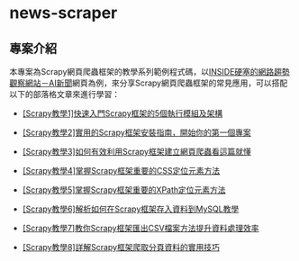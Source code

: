 # news-scraper #

## 專案介紹 ##

本專案為Scrapy網頁爬蟲框架的教學系列範例程式碼，以[INSIDE硬塞的網路趨勢觀察網站－AI新聞](https://www.inside.com.tw/tag/ai)網頁為例，來分享Scrapy網頁爬蟲框架的常見應用，可以搭配以下的部落格文章來進行學習：

* [[Scrapy教學1]快速入門Scrapy框架的5個執行模組及架構](https://www.learncodewithmike.com/2020/12/python-scrapy-architecture.html)

* [[Scrapy教學2]實用的Scrapy框架安裝指南，開始你的第一個專案](https://www.learncodewithmike.com/2020/12/scrapy-installation.html)

* [[Scrapy教學3]如何有效利用Scrapy框架建立網頁爬蟲看這篇就懂](https://www.learncodewithmike.com/2021/01/scrapy-create-spider.html)

* [[Scrapy教學4]掌握Scrapy框架重要的CSS定位元素方法](https://www.learncodewithmike.com/2021/01/scrapy-css-selectors.html)

* [[Scrapy教學5]掌握Scrapy框架重要的XPath定位元素方法](https://www.learncodewithmike.com/2021/01/scrapy-xpath-selectors.html)

* [[Scrapy教學6]解析如何在Scrapy框架存入資料到MySQL教學](https://www.learncodewithmike.com/2021/01/writing-data-to-mysql-in-scrapy.html)

* [[Scrapy教學7]教你Scrapy框架匯出CSV檔案方法提升資料處理效率](https://www.learncodewithmike.com/2021/01/scrapy-export-csv-files.html)

* [[Scrapy教學8]詳解Scrapy框架爬取分頁資料的實用技巧](https://www.learncodewithmike.com/2021/02/scraping-multiple-pages-with-scrapy.html)


